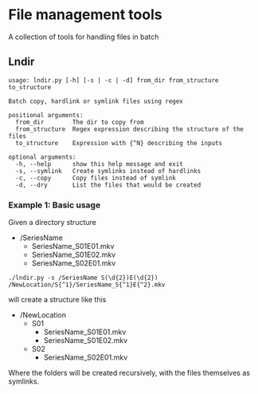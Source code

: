 # File management tools
A collection of tools for handling files in batch
## Lndir
    usage: lndir.py [-h] [-s | -c | -d] from_dir from_structure to_structure
    
    Batch copy, hardlink or symlink files using regex
    
    positional arguments:
      from_dir        The dir to copy from
      from_structure  Regex expression describing the structure of the files
      to_structure    Expression with {^N} describing the inputs
    
    optional arguments:
      -h, --help      show this help message and exit
      -s, --symlink   Create symlinks instead of hardlinks
      -c, --copy      Copy files instead of symlink
      -d, --dry       List the files that would be created

### Example 1: Basic usage
Given a directory structure
* /SeriesName
  * SeriesName_S01E01.mkv
  * SeriesName_S01E02.mkv
  * SeriesName_S02E01.mkv
```
./lndir.py -s /SeriesName S(\d{2})E(\d{2}) /NewLocation/S{^1}/SeriesName_S{^1}E{^2}.mkv
```
will create a structure like this
* /NewLocation
  * S01
    * SeriesName_S01E01.mkv
    * SeriesName_S01E02.mkv
  * S02
    * SeriesName_S02E01.mkv
    
Where the folders will be created recursively, with the files themselves as symlinks.
